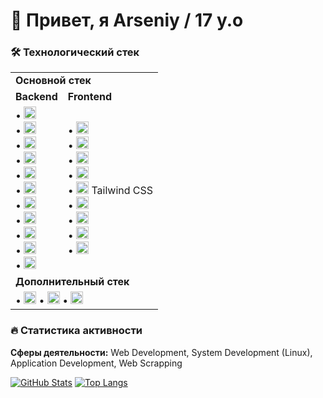 # 👋 Привет, я Arseniy / 17 y.o

### 🛠️ Технологический стек

<table>
  <tr>
    <td colspan="2"><strong>Основной стек</strong></td>
  </tr>
  <tr>
    <td><strong>Backend</strong></td>
    <td><strong>Frontend</strong></td>
  </tr>
  <tr>
    <td>
      • <img src="https://img.shields.io/badge/C%23-239120?logo=c-sharp&logoColor=white" alt="C#" height="20"><br>
      • <img src="https://img.shields.io/badge/EF_Core-512BD4?logo=.net&logoColor=white" alt="EF Core" height="20"><br>
      • <img src="https://img.shields.io/badge/REST_API-FF6C37?logo=postman&logoColor=white" alt="REST API" height="20"><br>
      • <img src="https://img.shields.io/badge/MVC-5C2D91?logo=.net&logoColor=white" alt="MVC" height="20"><br>
      • <img src="https://img.shields.io/badge/PHP-777BB4?logo=php&logoColor=white" alt="PHP" height="20"><br>
      • <img src="https://img.shields.io/badge/Symfony-000000?logo=symfony&logoColor=white" alt="Symfony" height="20"><br>
      • <img src="https://img.shields.io/badge/Doctrine-000000?logo=doctrine&logoColor=white" alt="Doctrine" height="20"><br>
      • <img src="https://img.shields.io/badge/PostgreSQL-4169E1?logo=postgresql&logoColor=white" alt="PostgreSQL" height="20"><br>
      • <img src="https://img.shields.io/badge/Docker-2496ED?logo=docker&logoColor=white" alt="Docker" height="20"><br>
      • <img src="https://img.shields.io/badge/Linux-FCC624?logo=linux&logoColor=black" alt="Linux" height="20"><br>
      • <img src="https://img.shields.io/badge/Nginx-009639?logo=nginx&logoColor=white" alt="Nginx" height="20">
    </td>
    <td>
      • <img src="https://img.shields.io/badge/JavaScript-F7DF1E?logo=javascript&logoColor=black" alt="JS" height="20"><br>
      • <img src="https://img.shields.io/badge/TypeScript-3178C6?logo=typescript&logoColor=white" alt="TS" height="20"><br>
      • <img src="https://img.shields.io/badge/HTML5-E34F26?logo=html5&logoColor=white" alt="HTML" height="20"><br>
      • <img src="https://img.shields.io/badge/CSS3-1572B6?logo=css3&logoColor=white" alt="CSS" height="20"><br>
      • <img src="https://img.shields.io/badge/Tailwind_CSS-06B6D4?logo=tailwind-css&logoColor=white" alt="Tailwind" height="20"> Tailwind CSS<br>
      • <img src="https://img.shields.io/badge/Bootstrap-7952B3?logo=bootstrap&logoColor=white" alt="Bootstrap" height="20"><br>
      • <img src="https://img.shields.io/badge/React-61DAFB?logo=react&logoColor=black" alt="React" height="20"><br>
      • <img src="https://img.shields.io/badge/Razor-512BD4?logo=.net&logoColor=white" alt="Razor" height="20"><br>
      • <img src="https://img.shields.io/badge/Twig-000000?logo=twig&logoColor=white" alt="Twig" height="20">
    </td>
  </tr>
  <tr>
    <td colspan="2"><strong>Дополнительный стек</strong></td>
  </tr>
  <tr>
    <td colspan="2">
      • <img src="https://img.shields.io/badge/C%2B%2B-00599C?logo=c%2B%2B&logoColor=white" alt="C++" height="20"> 
      • <img src="https://img.shields.io/badge/Python-3776AB?logo=python&logoColor=white" alt="Python" height="20"> 
      • <img src="https://img.shields.io/badge/GNU%20Bash-4EAA25?logo=gnu-bash&logoColor=white" alt="Bash" height="20"> 
    </td>
  </tr>
</table>

### 🔥 Статистика активности

**Сферы деятельности:** Web Development, System Development (Linux), Application Development, Web Scrapping

[![GitHub Stats](https://github-readme-stats.vercel.app/api?username=senyich&show_icons=true&theme=radical)](https://github.com/senyich)
[![Top Langs](https://github-readme-stats.vercel.app/api/top-langs/?username=senyich&layout=compact&theme=radical)](https://github.com/senyich)
